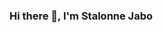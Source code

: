 ### Hi there 👋, I'm Stalonne Jabo

<!--
**Stalonne-Jabo/Stalonne-Jabo** is a ✨ _special_ ✨ repository because its `README.md` (this file) appears on your GitHub profile.

Here are some ideas to get you started:

- 🔭 I’m currently working on Software Engineering
- 🌱 I’m currently learning PLSQL, Database development, Web development and designing.
- 👯 I’m looking to collaborate on https://x.com/JaboStalonne
- 🤔 I’m looking for help with ...
- 💬 Ask me about HTML, Python, CSS.
- 📫 How to reach me: stalonnejabo10@gmail.com
- 😄 Pronouns: ...
- ⚡ Fun fact: ...
-->
